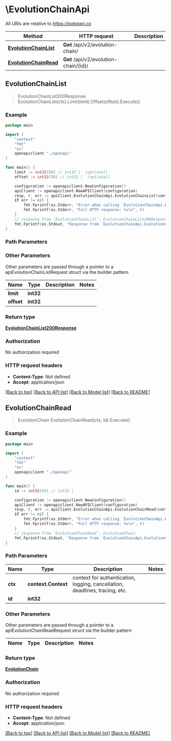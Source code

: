 # \EvolutionChainApi

All URIs are relative to *https://pokeapi.co*

Method | HTTP request | Description
------------- | ------------- | -------------
[**EvolutionChainList**](EvolutionChainApi.md#EvolutionChainList) | **Get** /api/v2/evolution-chain/ | 
[**EvolutionChainRead**](EvolutionChainApi.md#EvolutionChainRead) | **Get** /api/v2/evolution-chain/{id}/ | 



## EvolutionChainList

> EvolutionChainList200Response EvolutionChainList(ctx).Limit(limit).Offset(offset).Execute()



### Example

```go
package main

import (
    "context"
    "fmt"
    "os"
    openapiclient "./openapi"
)

func main() {
    limit := int32(56) // int32 |  (optional)
    offset := int32(56) // int32 |  (optional)

    configuration := openapiclient.NewConfiguration()
    apiClient := openapiclient.NewAPIClient(configuration)
    resp, r, err := apiClient.EvolutionChainApi.EvolutionChainList(context.Background()).Limit(limit).Offset(offset).Execute()
    if err != nil {
        fmt.Fprintf(os.Stderr, "Error when calling `EvolutionChainApi.EvolutionChainList``: %v\n", err)
        fmt.Fprintf(os.Stderr, "Full HTTP response: %v\n", r)
    }
    // response from `EvolutionChainList`: EvolutionChainList200Response
    fmt.Fprintf(os.Stdout, "Response from `EvolutionChainApi.EvolutionChainList`: %v\n", resp)
}
```

### Path Parameters



### Other Parameters

Other parameters are passed through a pointer to a apiEvolutionChainListRequest struct via the builder pattern


Name | Type | Description  | Notes
------------- | ------------- | ------------- | -------------
 **limit** | **int32** |  | 
 **offset** | **int32** |  | 

### Return type

[**EvolutionChainList200Response**](EvolutionChainList200Response.md)

### Authorization

No authorization required

### HTTP request headers

- **Content-Type**: Not defined
- **Accept**: application/json

[[Back to top]](#) [[Back to API list]](../README.md#documentation-for-api-endpoints)
[[Back to Model list]](../README.md#documentation-for-models)
[[Back to README]](../README.md)


## EvolutionChainRead

> EvolutionChain EvolutionChainRead(ctx, id).Execute()



### Example

```go
package main

import (
    "context"
    "fmt"
    "os"
    openapiclient "./openapi"
)

func main() {
    id := int32(56) // int32 | 

    configuration := openapiclient.NewConfiguration()
    apiClient := openapiclient.NewAPIClient(configuration)
    resp, r, err := apiClient.EvolutionChainApi.EvolutionChainRead(context.Background(), id).Execute()
    if err != nil {
        fmt.Fprintf(os.Stderr, "Error when calling `EvolutionChainApi.EvolutionChainRead``: %v\n", err)
        fmt.Fprintf(os.Stderr, "Full HTTP response: %v\n", r)
    }
    // response from `EvolutionChainRead`: EvolutionChain
    fmt.Fprintf(os.Stdout, "Response from `EvolutionChainApi.EvolutionChainRead`: %v\n", resp)
}
```

### Path Parameters


Name | Type | Description  | Notes
------------- | ------------- | ------------- | -------------
**ctx** | **context.Context** | context for authentication, logging, cancellation, deadlines, tracing, etc.
**id** | **int32** |  | 

### Other Parameters

Other parameters are passed through a pointer to a apiEvolutionChainReadRequest struct via the builder pattern


Name | Type | Description  | Notes
------------- | ------------- | ------------- | -------------


### Return type

[**EvolutionChain**](EvolutionChain.md)

### Authorization

No authorization required

### HTTP request headers

- **Content-Type**: Not defined
- **Accept**: application/json

[[Back to top]](#) [[Back to API list]](../README.md#documentation-for-api-endpoints)
[[Back to Model list]](../README.md#documentation-for-models)
[[Back to README]](../README.md)

